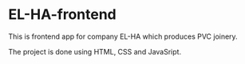 # EL-HA-frontend
This is frontend app for company EL-HA which produces PVC joinery. 

The project is done using HTML, CSS and JavaSript. 